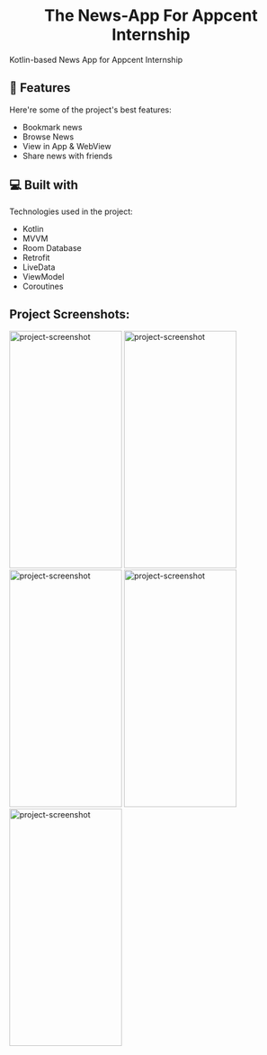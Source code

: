 <h1 align="center" id="title">The News-App For Appcent Internship</h1>

<p id="description">Kotlin-based News App for Appcent Internship</p>

  
<h2>🧐 Features</h2>

Here're some of the project's best features:

*   Bookmark news
*   Browse News
*   View in App & WebView
*   Share news with friends

  
  
<h2>💻 Built with</h2>

Technologies used in the project:

*   Kotlin
*   MVVM
*   Room Database
*   Retrofit
*   LiveData
*   ViewModel
*   Coroutines

<h2>Project Screenshots:</h2>

<img src="https://kaanweb.com/image/NewsAppKotlinAppCentInternshipNewsImage.jpg" alt="project-screenshot" width="200" height="422/">

<img src="https://kaanweb.com/image/NewsAppKotlinAppCentInternshipSearchImage2.jpg" alt="project-screenshot" width="200" height="422/">

<img src="https://kaanweb.com/image/NewsAppKotlinAppCentInternshipFavoritesImage2.jpg" alt="project-screenshot" width="200" height="422/">

<img src="https://kaanweb.com/image/NewsAppKotlinAppCentInternshipWebViewImage.jpg" alt="project-screenshot" width="200" height="422/">

<img src="https://kaanweb.com/image/NewsAppKotlinAppCentInternshipContentImage.jpg" alt="project-screenshot" width="200" height="422/">
